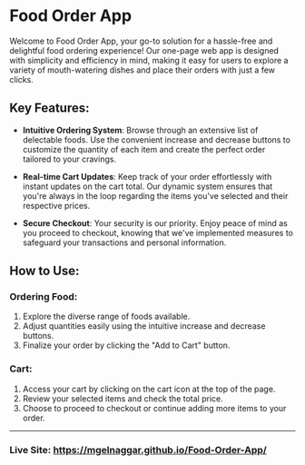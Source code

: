 # Food Order App

Welcome to Food Order App, your go-to solution for a hassle-free and delightful food ordering experience! Our one-page web app is designed with simplicity and efficiency in mind, making it easy for users to explore a variety of mouth-watering dishes and place their orders with just a few clicks.

## Key Features:

* **Intuitive Ordering System**: Browse through an extensive list of delectable foods. Use the convenient increase and decrease buttons to customize the quantity of each item and create the perfect order tailored to your cravings.

* **Real-time Cart Updates**: Keep track of your order effortlessly with instant updates on the cart total. Our dynamic system ensures that you're always in the loop regarding the items you've selected and their respective prices.

* **Secure Checkout**: Your security is our priority. Enjoy peace of mind as you proceed to checkout, knowing that we've implemented measures to safeguard your transactions and personal information.


## How to Use:

### Ordering Food:

1. Explore the diverse range of foods available.
2. Adjust quantities easily using the intuitive increase and decrease buttons.
3. Finalize your order by clicking the "Add to Cart" button.

### Cart:

1. Access your cart by clicking on the cart icon at the top of the page.
2. Review your selected items and check the total price.
3. Choose to proceed to checkout or continue adding more items to your order.


---

### Live Site: https://mgelnaggar.github.io/Food-Order-App/
